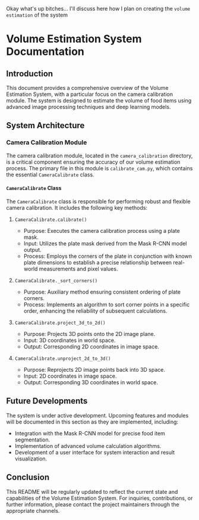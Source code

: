 Okay what's up bitches... I'll discuss here how I plan on creating the `volume estimation` of the system
# Volume Estimation System Documentation

## Introduction

This document provides a comprehensive overview of the Volume Estimation System, with a particular focus on the camera calibration module. The system is designed to estimate the volume of food items using advanced image processing techniques and deep learning models.

## System Architecture

### Camera Calibration Module

The camera calibration module, located in the `camera_calibration` directory, is a critical component ensuring the accuracy of our volume estimation process. The primary file in this module is `calibrate_cam.py`, which contains the essential `CameraCalibrate` class.

#### `CameraCalibrate` Class

The `CameraCalibrate` class is responsible for performing robust and flexible camera calibration. It includes the following key methods:

1. `CameraCalibrate.calibrate()`
   - Purpose: Executes the camera calibration process using a plate mask.
   - Input: Utilizes the plate mask derived from the Mask R-CNN model output.
   - Process: Employs the corners of the plate in conjunction with known plate dimensions to establish a precise relationship between real-world measurements and pixel values.

2. `CameraCalibrate._sort_corners()`
   - Purpose: Auxiliary method ensuring consistent ordering of plate corners.
   - Process: Implements an algorithm to sort corner points in a specific order, enhancing the reliability of subsequent calculations.

3. `CameraCalibrate.project_3d_to_2d()`
   - Purpose: Projects 3D points onto the 2D image plane.
   - Input: 3D coordinates in world space.
   - Output: Corresponding 2D coordinates in image space.

4. `CameraCalibrate.unproject_2d_to_3d()`
   - Purpose: Reprojects 2D image points back into 3D space.
   - Input: 2D coordinates in image space.
   - Output: Corresponding 3D coordinates in world space.

## Future Developments

The system is under active development. Upcoming features and modules will be documented in this section as they are implemented, including:

- Integration with the Mask R-CNN model for precise food item segmentation.
- Implementation of advanced volume calculation algorithms.
- Development of a user interface for system interaction and result visualization.

## Conclusion

This README will be regularly updated to reflect the current state and capabilities of the Volume Estimation System. For inquiries, contributions, or further information, please contact the project maintainers through the appropriate channels.
